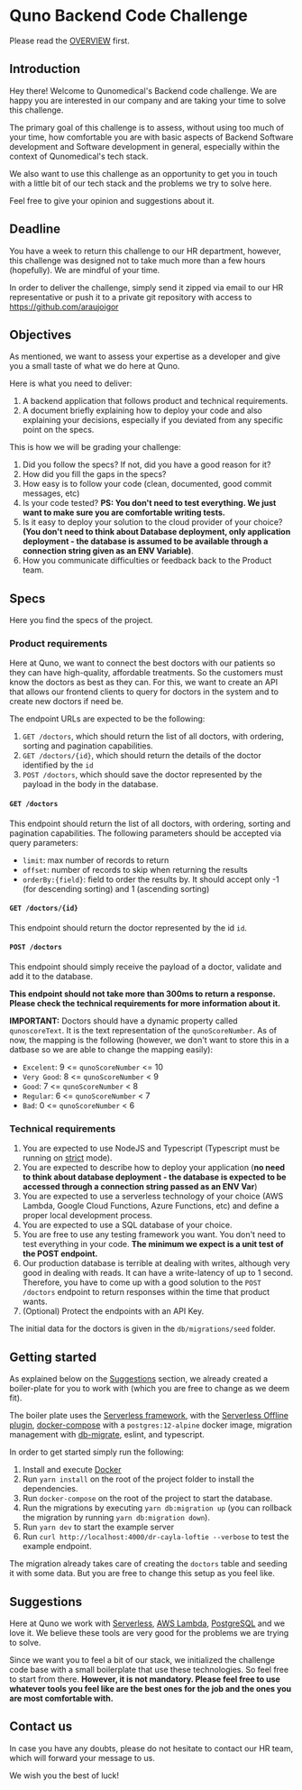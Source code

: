 # Quno Backend Code Challenge

Please read the [OVERVIEW](OVERVIEW.md) first.

## Introduction

Hey there! Welcome to Qunomedical's Backend code challenge. We are happy you are interested in our company and are taking your time to solve this challenge.

The primary goal of this challenge is to assess, without using too much of your time, how comfortable you are with basic aspects of Backend Software development and Software development in general, especially within the context of Qunomedical's tech stack.

We also want to use this challenge as an opportunity to get you in touch with a little bit of our tech stack and the problems we try to solve here.

Feel free to give your opinion and suggestions about it.

## Deadline

You have a week to return this challenge to our HR department, however, this challenge was designed not to take much more than a few hours (hopefully). We are mindful of your time.

In order to deliver the challenge, simply send it zipped via email to our HR representative or push it to a private git repository with access to https://github.com/araujoigor

## Objectives

As mentioned, we want to assess your expertise as a developer and give you a small taste of what we do here at Quno.

Here is what you need to deliver:

1. A backend application that follows product and technical requirements.
2. A document briefly explaining how to deploy your code and also explaining your decisions, especially if you deviated from any specific point on the specs.

This is how we will be grading your challenge:

1. Did you follow the specs? If not, did you have a good reason for it?
2. How did you fill the gaps in the specs?
3. How easy is to follow your code (clean, documented, good commit messages, etc)
4. Is your code tested? **PS: You don't need to test everything. We just want to make sure you are comfortable writing tests.**
5. Is it easy to deploy your solution to the cloud provider of your choice? **(You don't need to think about Database deployment, only application deployment - the database is assumed to be available through a connection string given as an ENV Variable)**.
5. How you communicate difficulties or feedback back to the Product team.

## Specs

Here you find the specs of the project.

### **Product requirements**

Here at Quno, we want to connect the best doctors with our patients so they can have high-quality, affordable treatments. So the customers must know the doctors as best as they can. For this, we want to create an API that allows our frontend clients to query for doctors in the system and to create new doctors if need be.

The endpoint URLs are expected to be the following:

1. `GET /doctors`, which should return the list of all doctors, with ordering, sorting and pagination capabilities.
2. `GET /doctors/{id}`, which should return the details of the doctor identified by the `id`
3. `POST /doctors`, which should save the doctor represented by the payload in the body in the database.

#### `GET /doctors`

This endpoint should return the list of all doctors, with ordering, sorting and pagination capabilities. The following parameters should be accepted via query parameters:

* `limit`: max number of records to return
* `offset`: number of records to skip when returning the results
* `orderBy:{field}`: field to order the results by. It should accept only -1 (for descending sorting) and 1 (ascending sorting)

#### `GET /doctors/{id}`

This endpoint should return the doctor represented by the id `id`.

#### `POST /doctors`

This endpoint should simply receive the payload of a doctor, validate and add it to the database.

**This endpoint should not take more than 300ms to return a response. Please check the technical requirements for more information about it.**

**IMPORTANT:** Doctors should have a dynamic property called `qunoscoreText`. It is the text representation of the `qunoScoreNumber`. As of now, the mapping is the following (however, we don't want to store this in a datbase so we are able to change the mapping easily):

* `Excelent`: 9 <= `qunoScoreNumber` <= 10
* `Very Good`: 8 <= `qunoScoreNumber` < 9
* `Good`: 7 <= `qunoScoreNumber` < 8
* `Regular`: 6 <= `qunoScoreNumber` < 7
* `Bad`: 0 <= `qunoScoreNumber` < 6

### **Technical requirements**

1. You are expected to use NodeJS and Typescript (Typescript must be running on [strict](https://www.typescriptlang.org/tsconfig#strict) mode).
2. You are expected to describe how to deploy your application (**no need to think about database deployment - the database is expected to be accessed through a connection string passed as an ENV Var**)
3. You are expected to use a serverless technology of your choice (AWS Lambda, Google Cloud Functions, Azure Functions, etc) and define a proper local development process.
4. You are expected to use a SQL database of your choice.
5. You are free to use any testing framework you want. You don't need to test everything in your code. **The minimum we expect is a unit test of the POST endpoint.**
6. Our production database is terrible at dealing with writes, although very good in dealing with reads. It can have a write-latency of up to 1 second. Therefore, you have to come up with a good solution to the `POST /doctors` endpoint to return responses within the time that product wants.
7. (Optional) Protect the endpoints with an API Key.

The initial data for the doctors is given in the `db/migrations/seed` folder.

## Getting started

As explained below on the [Suggestions](#Suggestions) section, we already created a boiler-plate for you to work with (which you are free to change as we deem fit).

The boiler plate uses the [Serverless framework](https://serverless.com), with the [Serverless Offline plugin](https://github.com/dherault/serverless-offline), [docker-compose](https://docs.docker.com/compose/) with a `postgres:12-alpine` docker image, migration management with [db-migrate](https://db-migrate.readthedocs.io), eslint, and typescript.

In order to get started simply run the following:

1. Install and execute [Docker](https://www.docker.com/)
2. Run `yarn install` on the root of the project folder to install the dependencies.
3. Run `docker-compose` on the root of the project to start the database.
4. Run the migrations by executing `yarn db:migration up` (you can rollback the migration by running `yarn db:migration down`).
5. Run `yarn dev` to start the example server
6. Run `curl http://localhost:4000/dr-cayla-loftie --verbose` to test the example endpoint.

The migration already takes care of creating the `doctors` table and seeding it with some data. But you are free to change this setup as you feel like.

## Suggestions

Here at Quno we work with [Serverless](https://serverless.com), [AWS Lambda](https://aws.amazon.com/lambda/), [PostgreSQL](https://) and we love it. We believe these tools are very good for the problems we are trying to solve.

Since we want you to feel a bit of our stack, we initialized the challenge code base with a small boilerplate that use these technologies. So feel free to start from there. **However, it is not mandatory. Please feel free to use whatever tools you feel like are the best ones for the job and the ones you are most comfortable with.**

## Contact us

In case you have any doubts, please do not hesitate to contact our HR team, which will forward your message to us.

We wish you the best of luck!
